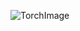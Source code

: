 ![TorchImage](https://user-images.githubusercontent.com/77009603/172500346-606e7909-44b7-443e-ae40-6af1fba9cde6.jpeg)
